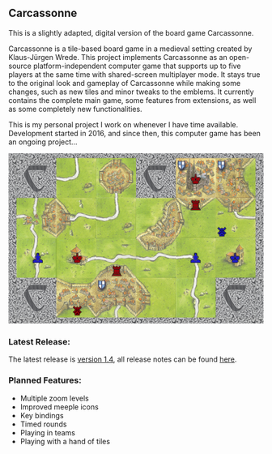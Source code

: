 ## Carcassonne

This is a slightly adapted, digital version of the board game Carcassonne.

Carcassonne is a tile-based board game in a medieval setting created by Klaus-Jürgen Wrede.
This project implements Carcassonne as an open-source platform-independent computer game that supports up to five players at the same time with shared-screen multiplayer mode. It stays true to the original look and gameplay of Carcassonne while making some changes, such as new tiles and minor tweaks to the emblems. It currently contains the complete main game, some features from extensions, as well as some completely new functionalities.

This is my personal project I work on whenever I have time available.
Development started in 2016, and since then, this computer game has been an ongoing project...

<p align="center"> 
<img alt="a screenshot of the game" src="/preview.png?raw=true" width="550">
</p>

### Latest Release:
The latest release is [version 1.4](https://github.com/tsaglam/Carcassonne/releases/tag/v1.4), all release notes can be found [here](https://github.com/tsaglam/Carcassonne/releases).

### Planned Features:
* Multiple zoom levels
* Improved meeple icons
* Key bindings
* Timed rounds
* Playing in teams
* Playing with a hand of tiles

